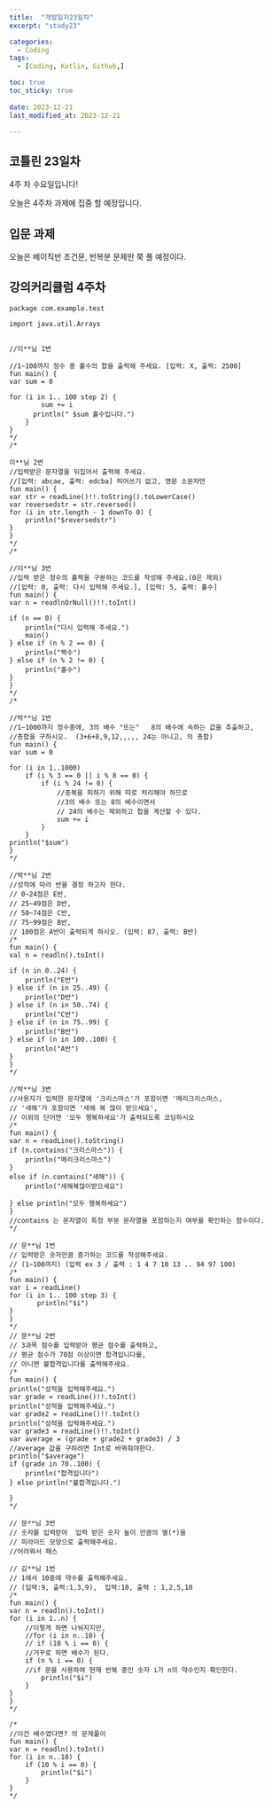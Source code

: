 ```yaml
---
title:  "개발일지23일차" 
excerpt: "study23"

categories:
  - Coding
tags:
  - [Coding, Kotlin, Github,]

toc: true
toc_sticky: true
 
date: 2023-12-21
last_modified_at: 2023-12-21

---
```



## 코틀린 23일차

4주 차 수요일입니다!

오늘은 4주차 과제에 집중 할 예정입니다.



##  입문 과제

오늘은 베이직반 조건문, 반복분 문제만 쭉 풀 예정이다.


## 강의커리큘럼 4주차


    package com.example.test

    import java.util.Arrays


    //이**님 1번

    //1~100까지 정수 중 홀수의 합을 출력해 주세요. [입력: X, 출력: 2500]
    fun main() {
    var sum = 0

    for (i in 1.. 100 step 2) {
            sum += i
          println(" $sum 홀수입니다.")
        }
    }
    */
    /*

    이**님 2번
    //입력받은 문자열을 뒤집어서 출력해 주세요.
    //[입력: abcae, 출력: edcba] 띄어쓰기 없고, 영문 소문자만
    fun main() {
    var str = readLine()!!.toString().toLowerCase()
    var reversedstr = str.reversed()
    for (i in str.length - 1 downTo 0) {
        println("$reversedstr")
    }
    }
    */
    /*

    //이**님 3번
    //입력 받은 정수의 홀짝을 구분하는 코드를 작성해 주세요.(0은 제외)
    //[입력: 0, 출력: 다시 입력해 주세요.], [입력: 5, 출력: 홀수]
    fun main() {
    var n = readlnOrNull()!!.toInt()

    if (n == 0) {
        println("다시 입력해 주세요.")
        main()
    } else if (n % 2 == 0) {
        println("짝수")
    } else if (n % 2 != 0) {
        println("홀수")
    }
    }
    */
    /*

    //박**님 1번
    //1~1000까지 정수중에, 3의 배수 "또는"   8의 배수에 속하는 값을 추출하고,
    //총합을 구하시오.  (3+6+8,9,12,,,,, 24는 아니고, 의 총합)
    fun main() {
    var sum = 0

    for (i in 1..1000)
        if (i % 3 == 0 || i % 8 == 0) {
            if (i % 24 != 0) {
                //중복을 피하기 위해 따로 처리해야 하므로
                //3의 배수 또는 8의 배수이면서
                // 24의 배수는 제외하고 합을 계산할 수 있다.
                sum += i
            }
        }
    println("$sum")
    }
    */

    //박**님 2번
    //성적에 따라 반을 결정 하고자 한다.
    // 0~24점은 E반,
    // 25~49점은 D반,
    // 50~74점은 C반,
    // 75~99점은 B반,
    // 100점은 A반이 출력되게 하시오. (입력: 87, 출력: B반)
    /*
    fun main() {
    val n = readln().toInt()

    if (n in 0..24) {
        println("E반")
    } else if (n in 25..49) {
        println("D반")
    } else if (n in 50..74) {
        println("C반")
    } else if (n in 75..99) {
        println("B반")
    } else if (n in 100..100) {
        println("A반")
    }
    }
    */

    //박**님 3번
    //사용자가 입력한 문자열에 '크리스마스'가 포함이면 '메리크리스마스,
    // '새해'가 포함이면 '새해 복 많이 받으세요',
    // 이외의 단어면 '모두 행복하세요'가 출력되도록 코딩하시오
    /*
    fun main() {
    var n = readLine().toString()
    if (n.contains("크리스마스")) {
        println("메리크리스마스")
    }
    else if (n.contains("새해")) {
        println("새해복많이받으세요")

    } else println("모두 행복하세요")
    }
    //contains 는 문자열이 특정 부분 문자열을 포함하는지 여부를 확인하는 함수이다.
    */

    // 문**님 1번
    // 입력받은 숫자만큼 증가하는 코드를 작성해주세요.
    // (1~100까지) (입력 ex 3 / 출력 : 1 4 7 10 13 .. 94 97 100)
    /*
    fun main() {
    var i = readLine()
    for (i in 1.. 100 step 3) {
           println("$i")
    }
    }
    */
    // 문**님 2번
    // 3과목 점수를 입력받아 평균 점수를 출력하고,
    // 평균 점수가 70점 이상이면 합격입니다를,
    // 아니면 불합격입니다를 출력해주세요.
    /*
    fun main() {
    println("성적을 입력해주세요.")
    var grade = readLine()!!.toInt()
    println("성적을 입력해주세요.")
    var grade2 = readLine()!!.toInt()
    println("성적을 입력해주세요.")
    var grade3 = readLine()!!.toInt()
    var average = (grade + grade2 + grade3) / 3
    //average 값을 구하려면 Int로 바꿔줘야한다.
    println("$average")
    if (grade in 70..100) {
        println("합격입니다")
    } else println("불합격입니다.")

    }
    */

    // 문**님 3번
    // 숫자를 입력받아  입력 받은 숫자 높이 만큼의 별(*)을
    // 피라미드 모양으로 출력해주세요.
    //어려워서 패스

    // 김**님 1번
    // 1에서 10중에 약수를 출력해주세요.
    // (입력:9, 출력:1,3,9),  입력:10, 출력 : 1,2,5,10
    /*
    fun main() {
    var n = readln().toInt()
    for (i in 1..n) {
        //이렇게 하면 나눠지지만,
        //for (i in n..10) {
        // if (10 % i == 0) {
        //거꾸로 하면 배수가 된다.
        if (n % i == 0) {
        //if 문을 사용하여 현재 반복 중인 숫자 i가 n의 약수인지 확인한다.
            println("$i")
        }
    }
    }
    */

    /*
    //이건 배수였다면? 의 문제풀이
    fun main() {
    var n = readln().toInt()
    for (i in n..10) {
        if (10 % i == 0) {
            println("$i")
        }
    }
    */
